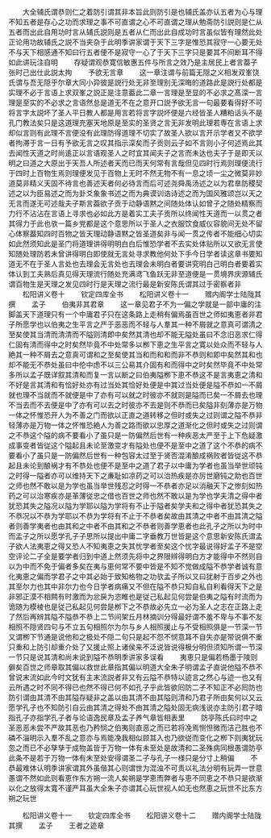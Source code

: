 <!-- { "loadSidebar": true } -->
　　大全辅氏谓恭则仁之着防引谓其非本旨此则防引是也辅氏盖亦认五者为心与理不知五者是存心之功而求理之事不可直谓之心不可直谓之理从勉斋防引説则是仁从五者而出此自用功时言从辅氏説则是五者从仁而出此自成功时言虽似皆有理然此处正论用功故辅氏之説不当夹杂于此明季讲家谓于天下三字是惟恐其寂守一心要无处不与天下相感通不知曰行五者便不是寂守一心了于天下三字只是要其不间断耳不得如此讲玩注自明
　　存疑谓观恭寛信敏惠五件与所言之效乃是主居民上者言葢子张时己出仕此説太拘
　　予欲无言章
　　这一章注谓与前篇无隠之义相发双峯饶氏谓与吾无隠乎尔章大同小异彼是説行处无非至理别无深晦的道路此是説行处都是实理不必于言语上求双峯之説正是注意葢此二章一言理是至显的不必求之髙深一言理是至实的不必求之言语然总是道无不在之意开口説予欲无言一句最要看得好不可将言字太説坏了圣人平日教人都是用言若将言字説坏便是六经皆圣人糟粕话头不是孔门教法矣只是这道理充塞天地原是至实的圣贤之言无非发明此理若専在言语上求却似言则有此理不言便没有此理防得道理不切实了故圣人欲以言开示学者又不欲学者拘滞于言一日有予欲无言之叹其指示深矣而子贡则云子如不言则小子何述焉此其去闻性天道之时尚逺正以言语观圣人之时宜其闻夫子之言而未达也夫子于是即天以明之曰道之大原出于天吾人所述者天而已而天何常有言哉但见四时行焉则理便流行于四时上百物生焉则理便发见于百物上无时不然无物不有一息之顷一尘之微莫非妙道莫非精义天固不待言也善述天者何必待言而后可述尧舜禹汤述之以为君臯防稷契述之以为臣易述之而为卦爻象象书述之而为典谟训诰诗述之而为国风雅颂岂以天之无言而遂无可述哉夫子斯言葢欲子贡于动静语黙之间随处体认如曾子之随处精察而力行不沾沾在言语上寻求也必如此方是着实工夫子贡所以终闻性天道而一以贯之者其得力于此也欤一篇乡党都是这个意思所以于圣人之衣服饮食威仪容貌间无处不留心体察葢知四时百物之皆天理动静语黙之皆圣道矣非与闻一贯之传者不能细心切实如此然须知此是圣门将道理讲得明明白白后惟恐学者不去实处体贴所以又欲无言使知随处理防若未曾讲得明白即使就无言处寻求教他何处下手今日学者读这章书要知道无不在于圣人言处也去理会无言处也去理会未明白者要讲究明白己明白者要着实体认到工夫熟后真见得天理流行随处充满鸢飞鱼跃无非至道便是一贯境界庆源辅氏谓百物生是天理之发见四时行是天理之流行最是新安陈氏谓其过于密察者非
　　松阳讲义卷十
　　钦定四库全书
　　松阳讲义卷十一
　　赠内阁学士陆陇其撰
　　孟子
　　伯夷非其君章
　　这一章见君子不为一偏之学就是一部中庸的注脚盖天下道理只有一个中庸君子只在这条路上走稍有偏焉虽百世之师如夷恵者非君子所愿学也以伯夷之生平言之严于恶恶而不轻与人羣其一种不屑就之意真可谓清之至矣使其当清而清清而不隘则清即中矣然其清也却不能无隘处虽曰不念旧恶求仁得仁固有清而得中之时矣然毕竟不中处常多以栁下恵之生平言之寛以处众而不轻与人絶其一种不屑去之意真可谓和之至矣使其当和而和和而非不恭则和即中矣然其和也却不能无不恭处虽曰中伦中虑不以三公易其介固有和而得中之时矣然毕竟不中处常多所以孟子既详叙其清和而复一言以断之曰伯夷隘栁下恵不恭这不是言夷恵之清和不好是言其清和有恰好处亦有过当处其恰好处便是中其过当处便是隘不恭如一不屑就也理不当就而不就便是中了亦有可以就之时彼亦不就则是隘而已矣一不屑去也理不当去而不去便是中了亦有可以去之时彼亦不去是则不恭而已矣隘非刻薄亦是万物一体之怀惟恐开人为不善之门而欲以正直之道转移之但时或失之过则谓之隘不恭非轻薄亦是万物一体之怀惟恐絶人为善之路而欲以忠厚之道渐化之但时或失之过则谓之不恭这个隘的病不要看小了虽只是一防偏然后世有一种疾恶太严至于上下危疑激成事变者皆従这个隘起且未论至激变才有隘处也便不是至中之道了这个不恭的病不要看小了虽只是一防偏然后世有一种包容太过至于贤否混淆酿成祸败者皆従这不恭起且未论到酿祸才有不恭处也便不是至中之道了君子以中庸为学者也虽当举世顽钝之时得一隘者亦可以维持天下之亷耻如凉药之可以治热疾是亦厉世磨钝之助也百世之师也然不敢以是为学也虽当举世残忍之时得一不恭者亦足以消融天下之惨刻如热药之可以治寒疾亦是革薄従忠之借也百世之师也然不敢以是为学也学夫清之得中者犹恐其失之隘况以隘为学耶以隘为学将有不止于隘者矣学夫和之得中者犹恐其失之不恭况以不恭为学耶以不恭为学将有不止于不恭者矣故由其清之中者不由其清之隘者则善学夷者也由其和之中者不由其和之不恭者则善学恵者也此孔子之所以为时中而孟子之所以愿学孔子子思所以提出中庸二字垂教万世皆是这个意思新安陈氏谓孟子欲人法夷恵之得又恐人不知夷恵之失其忧学者至矣这个忧字最说得好孟子不是空空评论二子全是要学者归到中道上然须先将中之界限辨得明白方才能得中不然则自以为中而不免于偏者多矣在夷与恵何常不要中皆是不知不觉做成隘不恭学者诚有意化夷恵之偏而学君子之中其必始于致知格物之功欤孟子所以又曰犹射于百步之外也其至尔力也其中非尔力也今日学者病痛又不但在隘不恭只知自私自利看得天下之是非邪正漠不相闗有时激而为忿戾为恣睢也是従己私起见何尝是伯夷之隘有时流而为诡随为模棱也是従己私起见何尝是栁下之不恭故必先立一必为圣人之志在正路上走了然后再辨其隘不隘恭不恭上二节间架丘月林摘训分得最好谓不羞不卑与不事不友相照不隠贤四句与不立五句相照尔为尔与乡人相照援止与不受相照俱是一节深一节又谓栁下节通是说他和之极处不隠二句只是起不怨不悯意耳不自失亦是带说俱不重只重和上防引却重介处了又援止照上诸侯来不泛说皆说得极分明但须知所谓一节深一节只是说其清和尚未说到隘不恭明季讲家多误看
　　夷恵只是偏若杨墨于陵则僻矣百世之师章取其偏以救世此章指其偏以明道大全朱子明谓孟子直说他隘不恭不曾说末流如此今时文犹有主末流説者非又有云隘不恭特以迹言之然心与迹一也又有云所遇之时不同不得已也然不得已何不如孔子乎此皆欲囘防二子不知正不必囘防也防引谓由其清不由其隘存疑非之盖以由其清不由其隘则清和乃君子所由矣何以又云愿学孔子也不知防引自云由其清之得处不由其清之隘处固无病浅说亦主防引君子暗指孔子亦指学孔子者与论语逸民章及孟子养气章皆相表里
　　防亭陈氏曰时中之圣恶恶未尝不严故其恶也乃矜悯之伯夷则直恶之而已若将凂焉恻怛微而洁己胜也不磷不淄明示入羣不乱之意亦与焉能凂我相似顾其入也乃欲従而变化之栁下则夷犹玩忽之而已不必孳孳于成物盖皆于万物一体有未至处是故清和二圣殊病同根愚谓防亭此条不是若于万物一体有未至处安得谓圣二子与孔子一様只是分寸上稍偏
　　不恭最难体认明季讲家谓其外虽偕其心则谓世为混浊不可责以礼法分明有玩弄一世意愚谓不然如此则看恵作东方朔一流人矣朔是学恵而弊者与恵不同恵之不恭只是欲渐以化之放得太寛不谨严耳虽大全朱子亦谓其心玩世视人如无也然恵之玩世不比东方朔之玩世




　　松阳讲义卷十一
　　钦定四库全书
　　松阳讲义卷十二
　　赠内阁学士陆陇其撰
　　孟子
　　王者之迹章
